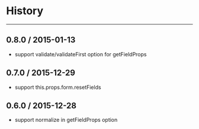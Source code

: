 # History
----

## 0.8.0 / 2015-01-13

- support validate/validateFirst option for getFieldProps 

## 0.7.0 / 2015-12-29

- support this.props.form.resetFields

## 0.6.0 / 2015-12-28

- support normalize in getFieldProps option